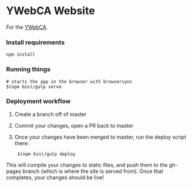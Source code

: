 # YWebCA Website
For the [YWebCA](http://ywebca.org/).

### Install requirements
```shell
npm install
```

### Running things
```shell
# starts the app in the browser with browsersync
$(npm bin)/gulp serve
```

### Deployment workflow

1. Create a branch off of master
2. Commit your changes, open a PR back to master
3. Once your changes have been merged to master, run the deploy script there:

        $(npm bin)/gulp deploy
This will compile your changes to static files, and push them to the gh-pages branch (which is where the site is served from).
Once that completes, your changes should be live!
